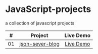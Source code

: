 # JavaScript-projects
a collection of javascript projects

|  #  |            Project             | Live Demo |
| :-: | :----------------------------: | :-------: |
| 01  | [json-sever-blog](https://github.com/haman1/JavaScript-projects/tree/main/json-blog) | [Live Demo](https://json-bllog.netlify.app/) |
